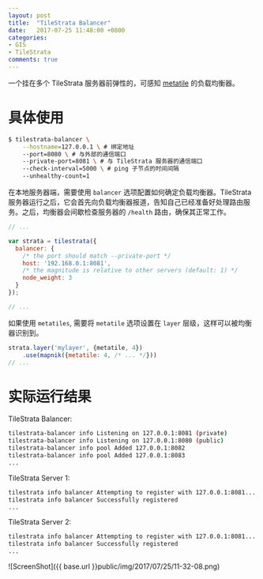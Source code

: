 ```yaml
---
layout: post
title:  "TileStrata Balancer"
date:   2017-07-25 11:48:00 +0800
categories:
- GIS
- TileStrata
comments: true
---
```

一个挂在多个 TileStrata 服务器前弹性的，可感知 [metatile](http://wiki.openstreetmap.org/wiki/Meta_tiles) 的负载均衡器。

# 具体使用
```bash
$ tilestrata-balancer \
	--hostname=127.0.0.1 \ # 绑定地址
	--port=8080 \ # 与外部的通信端口
	--private-port=8081 \ # 与 TileStrata 服务器的通信端口
	--check-interval=5000 \ # ping 子节点的时间间隔
	--unhealthy-count=1
```
在本地服务器端，需要使用 `balancer` 选项配置如何确定负载均衡器。TileStrata 服务器运行之后，它会首先向负载均衡器报道，告知自己已经准备好处理路由服务。之后，均衡器会间歇检查服务器的 `/health` 路由，确保其正常工作。
```javascript
// ...

var strata = tilestrata({
  balancer: {
    /* the port should match --private-port */
    host: '192.168.0.1:8081',
    /* the magnitude is relative to other servers (default: 1) */
    node_weight: 3
  }
});

// ...
```

如果使用 `metatiles`, 需要将 `metatile` 选项设置在 `layer` 层级，这样可以被均衡器识别到。
```javascript
strata.layer('mylayer', {metatile, 4})
	.use(mapnik({metatile: 4, /* ... */}))
// ...
```


# 实际运行结果
TileStrata Balancer:
```bash
tilestrata-balancer info Listening on 127.0.0.1:8081 (private)
tilestrata-balancer info Listening on 127.0.0.1:8080 (public)
tilestrata-balancer info pool Added 127.0.0.1:8082
tilestrata-balancer info pool Added 127.0.0.1:8083
...
```

TileStrata Server 1:
```bash
tilestrata info balancer Attempting to register with 127.0.0.1:8081...
tilestrata info balancer Successfully registered
...
```

TileStrata Server 2:
```bash
tilestrata info balancer Attempting to register with 127.0.0.1:8081...
tilestrata info balancer Successfully registered
...
```
![ScreenShot]({{ base.url }}public/img/2017/07/25/11-32-08.png)
